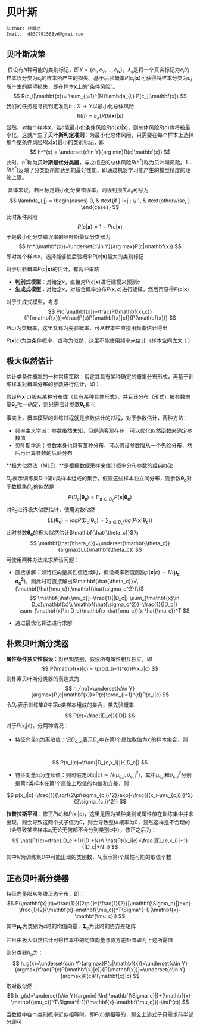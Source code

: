 # 贝叶斯

```html
Author:	杜耀达
Email:	d837791568yd@gmai.com
```



## 贝叶斯决策

​		假设有$N$种可能的类别标记，即$Y=\{c_1,c_2,...,c_N\}$，$\lambda_{ij}$是将一个真实标记为$c_j$的样本误分类为$c_i$的样本所产生的损失。基于后验概率$P(c_j|\mathbf{x})$可获得将样本分类为$c_i$所产生的期望损失，即在样本$\mathbf{x}$上的“条件风险”。
$$
R(c_i|\mathbf{x})= \sum_{j=1}^{N}\lambda_{ij} P(c_j|\mathbf{x})
$$
我们的任务是寻找判定准则$h:X \rightarrow Y$以最小化总体风险
$$
R(h)=E_x[R(h(\mathbf{x})|\mathbf{x}]
$$
显然，对每个样本$\mathbf{x}$，若$h$能最小化条件风险$R(h(\mathbf{x})|\mathbf{x})$，则总体风险$R(h)$也将被最小化。这就产生了**贝叶斯判定准则**：为最小化总体风险，只需要在每个样本上选择那个使条件风险$R(x|\mathbf{x})$最小的类别标记，即
$$
h^*(x) = \underset{c\in Y}{arg min}R(c|\mathbf{x})
$$
此时，$h^*$称为**贝叶斯最优分类器**，与之相应的总体风险$R(h^*)$称为贝叶斯风险。$1-R(h^*)$反映了分类器所能达到的最好性能，即通过机器学习能产生的模型精度的理论上限。

​		具体来说，若目标是最小化分类错误率，则误判损失$\lambda_{ij}$可写为
$$
\lambda_{ij} =
\begin{cases}
  0, & \text{if } i=j ; \\
  1, & \text{otherwise, }
\end{cases}
$$
此时条件风险
$$
R(c|\mathbf{x})=1-P(c|\mathbf{x})
$$
于是最小化分类错误率的贝叶斯最优分类器为
$$
h^*(\mathbf{x})=\underset{c\in Y}{arg max}P(c|\mathbf{x})
$$
即对每个样本$x$，选择能够使后验概率$P(c|\mathbf{x})$最大的类别标记

对于后验概率$P(c|\mathbf{x})$的估计，有两种策略

- **判别式模型**：对给定$x$，直接对$P(c|\mathbf{x})$进行建模来预测$c$
- **生成式模型**：对给定$x$，对联合概率分布$P(\mathbf{x},c)$进行建模，然后再获得$P(c|\mathbf{x})$

对于生成式模型，考虑
$$
P(c|\mathbf{x})=\frac{P(\mathbf{x},c)}{P(\mathbf{x})}=\frac{P(c)P(\mathbf{x}|c)}{P(\mathbf{x})}
$$
$P(c)$为类概率，这里又称为先验概率，可从样本中直接用频率估计得出

$P(\mathbf{x}|c)$为类条件概率，或称为似然，这里不能使用频率来估计（样本空间太大！）

## 极大似然估计

估计类条件概率的一种常用策略：假定其具有某种确定的概率分布形式，再基于训练样本对概率分布的参数进行估计，如：

假设$P(\mathbf{x}|c)$服从某种分布或（具有某种具体形式），并且该分布（形式）被参数向量$\mathbf{\theta_c}$唯一确定，则只需估计参数$\mathbf{\theta_c}$即可

事实上，概率模型的训练过程就是参数估计的过程，对于参数估计，两种方法：

- 频率主义学派：参数虽然未知，但是确客观存在，可以优化似然函数来确定参数值
- 贝叶斯学派：参数本身也具有某种分布，可以假设参数服从一个先验分布，然后再计算参数的后验分布

**极大似然法（MLE）**是根据数据采样来估计概率分布参数的经典办法

$D_c$表示训练集$D$中第$c$类样本组成的集合，假设这些样本独立同分布，则参数$\mathbf{\theta_c}$对于数据集$D_c$的似然是
$$
P(D_c|\mathbf{\theta_c})=\prod_{\mathbf{x}\in D_c}P(\mathbf{x}|\mathbf{\theta_c})
$$
对$\mathbf{\theta_c}$进行极大似然估计，使用对数似然
$$
LL(\mathbf{\theta_c})=logP(D_c|\mathbf{\theta_c})=\sum_{\mathbf{x}\in D_c}log(P(\mathbf{x}|\mathbf{\theta_c}))
$$
此时参数$\mathbf{\theta_c}$的极大似然估计$\mathbf{\hat{\theta_c}}$为
$$
\mathbf{\hat{\theta_c}}=\underset{\mathbf{\theta_c}}{argmax}LL(\mathbf{\theta_c})
$$
可使用两种办法来求解该问题：

- 直接求解：如特征向量属性值连续时，假设概率密度函数$p(\mathbf{x}|c)\sim N(\mathbf{\mu_c},\mathbf{\sigma_c^2})$，则此时可直接解出$\mathbf{\hat{\theta_c}}=\{\mathbf{\hat{\mu_c}},\mathbf{\hat{\sigma_c^2}}\}$
  $$
  \mathbf{\hat{\mu_c}}=\frac{1}{|D_c|} \sum_{\mathbf{x}\in D_c}\mathbf{x}\\
  \mathbf{\hat{\sigma_c^2}}=\frac{1}{|D_c|} \sum_{\mathbf{x}\in D_c}\mathbf(x-\hat{\mu_c})(x-\hat{\mu_c)}^T
  $$

- 通过最优化算法进行求解

## 朴素贝叶斯分类器

**属性条件独立性假设**：对已知类别，假设所有属性相互独立，即
$$
P(\mathbf{x}|c) = \prod_{i=1}^{d}P(x_i|c)
$$
则朴素贝叶斯分类器的表达式为：
$$
h_{nb}=\underset{c\in Y}{argmax}P(c|\mathbf{x})=P(c)\prod_{i=1}^{d}P(x_i|c)
$$
令$D_c$表示训练集$D$中第c类样本组成的集合，类先验概率
$$
P(c)=\frac{|D_c|}{|D|}
$$
对于$P(x_i|c)$，分两种情况：

- 特征向量$x_i$为离散值：记$D_{c,x_i}$表示$D_c$中在第$i$个属性取值为$x_i$的样本集合，则

​		
$$
P(x_i|c)=\frac{|D_{c,x_i}|}{|D_c|}
$$

- 特征向量$x_i$为连续值：则可假定$p(x_i|c)\sim N(\mu_{c,i},\sigma_{c,i}^2)$，其中$\mu_{c,i}$和$\sigma_{c,i}^2$分别是第$c$类样本在第$i$个属性上取值的均值和方差，则：

$$
p(x_i|c)=\frac{1}{\sqrt{2\pi\sigma_{c,i}^2}}exp(-\frac{{(x_i-\mu_{c,i})}^2}{2\sigma_{c,i}^2})
$$

**拉普拉斯平滑**：修正$P(c)$和$P(x_i|c)$，这里是因为某种类别或属性值在训练集中并未出现，则会导致这两个式子值为0，则会导致整体概率为0，显然这样是不合理的（会导致某些样本$x_i$无论无何都不会分到类别$c$中），修正之后为：
$$
\hat{P}(c)=\frac{|D_c|+1}{|D|+N}\\
\hat{P}(x_i|c)=\frac{|D_{c,x_i}|+1}{|D_c|+N_i}
$$
其中$N$为训练集$D$中可能出现的类别数，$N_i$表示第$i$个属性可能的取值个数

## 正态贝叶斯分类器

特征向量服从多维正态分布，即：
$$
P(\mathbf{x}|c)=\frac{1}{{(2\pi)}^{\frac{1}{2}}|\mathbf{\Sigma_c}|}exp(-\frac{1}{2}(\mathbf{x}-\mathbf{\mu_c})^T\Sigma^{-1}(\mathbf{x}-\mathbf{\mu_c}))
$$
其中$\mathbf{\mu_c}$为类别为$c$时的均值向量，$\mathbf{\Sigma_c}$为此时的协方差矩阵

并且由极大似然估计可得样本中的均值向量与协方差矩阵即为上述所需值

则分类器$h_g$为：
$$
h_g(x)=\underset{c\in Y}{argmax}P(c|\mathbf{x})=\underset{c\in Y}{argmax}\frac{P(c)P(\mathbf{x}|c)}{P(\mathbf{x})}=\underset{c\in Y}{argmax}P(c)P(\mathbf{x}|c)
$$
取对数似然：
$$
h_g(x)=\underset{c\in Y}{argmin}(\ln(|\mathbf{\Sigma_c}|)+(\mathbf{x}-\mathbf{\mu_c})^T\Sigma^{-1}(\mathbf{x}-\mathbf{\mu_c}))-\ln(P(c))
$$


当数据中各个类别概率近似相等时，即$P(c)$是相等的，那么上述式子只需求前半部分即可
